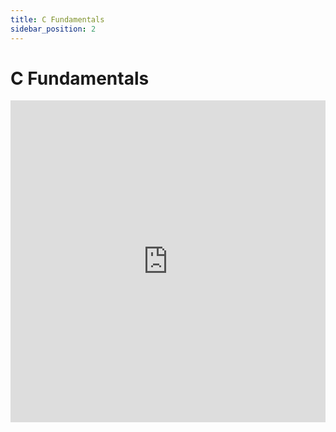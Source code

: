 ```yaml
---
title: C Fundamentals
sidebar_position: 2
---
```


# C Fundamentals

<iframe width="100%" height="515" src="https://www.youtube.com/embed/_xVyhXvaYbU?si=MS0Ck6V6aaZRbsa-" title="YouTube video player" frameborder="0" allow="accelerometer; autoplay; clipboard-write; encrypted-media; gyroscope; picture-in-picture; web-share" referrerpolicy="strict-origin-when-cross-origin" allowfullscreen></iframe>
